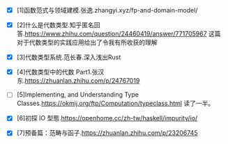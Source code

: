 - [x] [1]函数范式与领域建模.张逸.zhangyi.xyz/fp-and-domain-model/
- [x] [2]什么是代数类型.知乎匿名回答.https://www.zhihu.com/question/24460419/answer/771705967
	这篇对于代数类型的实践应用给出了令我有所收获的理解
- [x] [3]代数类型系统.范长春.深入浅出Rust
- [x] [4]代数类型中的代数 Part1.张汉东.https://zhuanlan.zhihu.com/p/24767019
- [ ] [5]Implementing, and Understanding Type Classes.https://okmij.org/ftp/Computation/typeclass.html
    读了一半。
- [x] [6]初探 IO 型態.https://openhome.cc/zh-tw/haskell/impurity/io/
- [x] [7]预备篇：范畴与函子.https://zhuanlan.zhihu.com/p/23206745

